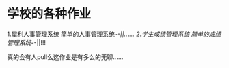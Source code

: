 ﻿学校的各种作业
==================

1.犀利人事管理系统
    简单的人事管理系统-_-||……
2.学生成绩管理系统
    简单的成绩管理系统-_-||!!!

真的会有人pull么这作业是有多么的无聊……